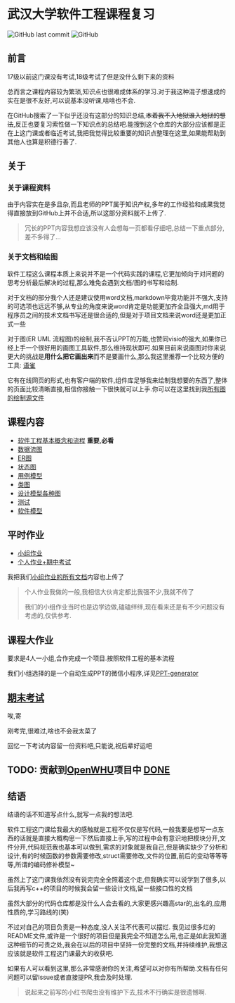 # 武汉大学软件工程课程复习

![GitHub last commit](https://img.shields.io/github/last-commit/luzhixing12345/WHU-software-engineering)
![GitHub](https://img.shields.io/github/license/luzhixing12345/WHU-software-engineering)

## 前言

17级以前这门课没有考试,18级考试了但是没什么剩下来的资料

总而言之课程内容较为繁琐,知识点也很难成体系的学习.对于我这种混子想速成的实在是很不友好,可以说基本没听课,啥啥也不会.

在GitHub搜索了一下似乎还没有这部分的知识总结,~~本着我不入地狱谁入地狱的想法~~,反正也要复习索性做一下知识点的总结吧.能搜到这个仓库的大部分应该都是正在上这门课或者临近考试,我把我觉得比较重要的知识点整理在这里,如果能帮助到其他人也算是积德行善了.

## 关于

### 关于课程资料

由于内容实在是多且杂,而且老师的PPT属于知识产权,多年的工作经验和成果我觉得直接放到GitHub上并不合适,所以这部分资料就不上传了.

> 冗长的PPT内容我想应该没有人会想每一页都看仔细吧,总结一下重点部分,差不多得了...

### 关于文档和绘图

软件工程这么课程本质上来说并不是一个代码实践的课程,它更加倾向于对问题的思考分析最后解决的过程,那么难免会遇到文档/图的书写和绘制.

对于文档的部分我个人还是建议使用word文档,markdown毕竟功能并不强大,支持的可选项也远远不够,从专业的角度来说word肯定是功能更加齐全且强大,md用于程序员之间的技术文档书写还是很合适的,但是对于项目文档来说word还是更加正式一些

对于图(ER UML 流程图)的绘制,我不否认PPT的万能,也赞同visio的强大,如果你已经上手一个很好用的画图工具软件,那么维持现状即可.如果目前来说画图对你来说更大的挑战是**用什么把它画出来**而不是要画什么,那么我这里推荐一个比较方便的工具: [语雀](http://yuque.com)

它有在线网页的形式,也有客户端的软件,组件库足够我来绘制我想要的东西了,整体的页面比较清晰直接,相信你接触一下很快就可以上手.你可以在这里找到我[所有图的绘制源文件](https://www.yuque.com/books/share/7a36531d-5b56-4a7a-b04e-87630f62eb41?#)

## 课程内容

- [软件工程基本概念和流程](work-flow.md) **重要,必看**
- [数据流图](DFD.md)
- [ER图](ER.md)
- [状态图](state-diagram.md)
- [用例模型](Use-Case-model.md)
- [类图](class.md)
- [设计模型各种图](graph.md)
- [测试](test.md)
- [软件模型](model.md)

## 平时作业

- [小组作业](notice.md)
- [个人作业+期中考试](https://github.com/luzhixing12345/WHU-software-engineering/releases/download/v0.0.1/exam.zip)

我把我们[小组作业的所有文档](https://github.com/luzhixing12345/WHU-software-engineering/releases/download/v0.0.1/doc.zip)内容也上传了

> 个人作业我做的一般,我相信大伙肯定都比我强不少,我就不传了
>
> 我们的小组作业当时也是边学边做,磕磕绊绊,现在看来还是有不少问题没有考虑的,仅供参考.

## 课程大作业

要求是4人一小组,合作完成一个项目.按照软件工程的基本流程

我们小组选择的是一个自动生成PPT的微信小程序,详见[PPT-generator](https://github.com/learner-shx/PPT-generator)

## [期末考试](final-exam.md)

唉,寄

刚考完,很难过,啥也不会我太菜了

回忆一下考试内容留一份资料吧,只能说,祝后辈好运吧

## TODO: 贡献到[OpenWHU](https://github.com/openwhu/OpenWHU)项目中 [DONE](https://github.com/openwhu/OpenWHU/tree/master/%E4%B8%93%E4%B8%9A%E8%AF%BE/%E8%BD%AF%E4%BB%B6%E5%B7%A5%E7%A8%8B)

## 结语

结语的话不知道写点什么,就写一点我的想法吧.

软件工程这门课给我最大的感触就是工程不仅仅是写代码,一般我要是想写一点东西的话就是直接大概构思一下然后直接上手,写的过程中会有意识地把模块分开,文件分开,代码规范我也基本可以做到,需求的对象就是我自己,但是确实缺少了分析和设计,有的时候函数的参数需要修改,struct需要修改,文件的位置,前后的变动等等等等,所谓的编码修补模型~

虽然上了这门课我依然没有说完完全全照着这个走,但我确实可以说学到了很多,以后我再写c++的项目的时候我会留一些设计文档,留一些接口性的文档

虽然大部分的代码仓库都是没什么人会去看的,大家更感兴趣高star的,出名的,应用性质的,学习路线的(笑)

不过对自己的项目负责是一种态度,没人关注不代表可以摆烂. 我见过很多烂的README文件,或许是一个很好的项目但是我完全不知道怎么用,也正是如此我知道这种细节的可贵之处,我会在以后的项目中坚持一份完整的文档,并持续维护,我想这应该就是软件工程这门课最大的收获吧.

如果有人可以看到这里,那么非常感谢你的关注,希望可以对你有所帮助.文档有任何问题可以留Issue或者直接提PR,我会及时处理.

> 说起来之前写的小红书爬虫没有维护下去,技术不行确实是很遗憾啊.
